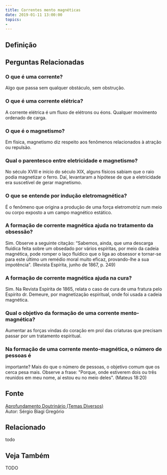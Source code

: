 ```yaml
---
title: Correntes mento magnéticas
date: 2019-01-11 13:00:00
topics: 
- 
---
```


## Definição


## Perguntas Relacionadas

### O que é uma corrente?
Algo que passa sem qualquer obstáculo, sem obstrução.

### O que é uma corrente elétrica?
A corrente elétrica é um fluxo de elétrons ou éons. Qualquer movimento
ordenado de carga.

### O que é o magnetismo?
Em física, magnetismo diz respeito aos fenômenos relacionados à atração
ou repulsão.

### Qual o parentesco entre eletricidade e magnetismo?
No século XVIII e início do século XIX, alguns físicos sabiam que o raio
podia magnetizar o ferro. Daí, levantaram a hipótese de que a
eletricidade era suscetível de gerar magnetismo.

### O que se entende por indução eletromagnética?
É o fenômeno que origina a produção de uma força eletromotriz num meio
ou corpo exposto a um campo magnético estático.

### A formação de corrente magnética ajuda no tratamento da obsessão?
Sim. Observe a seguinte citação: “Sabemos, ainda, que uma descarga
fluídica feita sobre um obsedado por vários espíritas, por meio da
cadeia magnética, pode romper o laço fluídico que o liga ao obsessor e
tornar-se para este último um remédio moral muito eficaz, provando-lhe a
sua impotência". (Revista Espírita, junho de 1867, p. 249)

### A formação de corrente magnética ajuda na cura?
Sim. Na Revista Espírita de 1865, relata o caso de cura de uma fratura
pelo Espírito dr. Demeure, por magnetização espiritual, onde foi usada a
cadeia magnética.

### Qual o objetivo da formação de uma corrente mento-magnética?
Aumentar as forças vindas do coração em prol das criaturas que precisam
passar por um tratamento espiritual.

### Na formação de uma corrente mento-magnética, o número de pessoas é
importante?
Mais do que o número de pessoas, o objetivo comum que os cerca pesa
mais. Observe a frase: "Porque, onde estiverem dois ou três reunidos em
meu nome, aí estou eu no meio deles". (Mateus 18:20)


## Fonte
[Aprofundamento Doutrinário (Temas Diversos)](https://sites.google.com/view/aprofundamentodoutrinario/correntes-mento-magnéticas)  
Autor: Sérgio Biagi Gregório



## Relacionado
todo

## Veja Também
TODO


